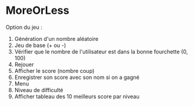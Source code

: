 # MoreOrLess

Option du jeu :

1. Génération d'un nombre aléatoire
2. Jeu de base (+ ou -)
3. Vérifier que le nombre de l'utilisateur est dans la bonne fourchette (0, 100)
3. Rejouer
4. Afficher le score (nombre coup)
5. Enregistrer son score avec son nom si on a gagné
6. Menu
7. Niveau de difficulté
8. Afficher tableau des 10 meilleurs score par niveau
